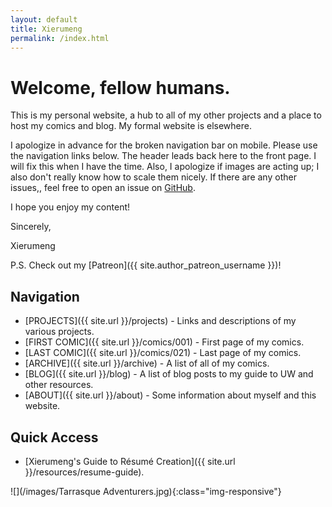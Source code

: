 ```yaml
---
layout: default
title: Xierumeng
permalink: /index.html
---
```

# Welcome, fellow humans.

This is my personal website, a hub to all of my other projects and a place to host my comics and blog. My formal website is elsewhere.

I apologize in advance for the broken navigation bar on mobile. Please use the navigation links below. The header leads back here to the front page. I will fix this when I have the time. Also, I apologize if images are acting up; I also don't really know how to scale them nicely. If there are any other issues,, feel free to open an issue on [GitHub](https://github.com/Xierumeng/Xierumeng.github.io).

I hope you enjoy my content!

Sincerely,

Xierumeng

P.S. Check out my [Patreon]({{ site.author_patreon_username }})!

## Navigation

* [PROJECTS]({{ site.url }}/projects) - Links and descriptions of my various projects.
* [FIRST COMIC]({{ site.url }}/comics/001) - First page of my comics.
* [LAST COMIC]({{ site.url }}/comics/021) - Last page of my comics.
* [ARCHIVE]({{ site.url }}/archive) - A list of all of my comics.
* [BLOG]({{ site.url }}/blog) - A list of blog posts to my guide to UW and other resources.
* [ABOUT]({{ site.url }}/about) - Some information about myself and this website.

## Quick Access

* [Xierumeng's Guide to R&eacute;sum&eacute; Creation]({{ site.url }}/resources/resume-guide).

![](/images/Tarrasque Adventurers.jpg){:class="img-responsive"}
